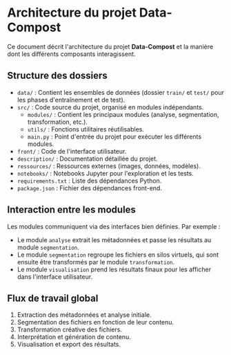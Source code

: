 # Architecture du projet Data-Compost

Ce document décrit l'architecture du projet **Data-Compost** et la manière dont les différents composants interagissent.

## Structure des dossiers

- `data/` : Contient les ensembles de données (dossier `train/` et `test/` pour les phases d'entraînement et de test).
- `src/` : Code source du projet, organisé en modules indépendants.
    - `modules/` : Contient les principaux modules (analyse, segmentation, transformation, etc.).
    - `utils/` : Fonctions utilitaires réutilisables.
    - `main.py` : Point d'entrée du projet pour exécuter les différents modules.
- `front/` : Code de l'interface utilisateur.
- `description/` : Documentation détaillée du projet.
- `ressources/` : Ressources externes (images, données, modèles).
- `notebooks/` : Notebooks Jupyter pour l'exploration et les tests.
- `requirements.txt` : Liste des dépendances Python.
- `package.json` : Fichier des dépendances front-end.

## Interaction entre les modules

Les modules communiquent via des interfaces bien définies. Par exemple :

- Le module `analyse` extrait les métadonnées et passe les résultats au module `segmentation`.
- Le module `segmentation` regroupe les fichiers en silos virtuels, qui sont ensuite être transformés par le module `transformation`.
- Le module `visualisation` prend les résultats finaux pour les afficher dans l'interface utilisateur.

## Flux de travail global

1. Extraction des métadonnées et analyse initiale.
2. Segmentation des fichiers en fonction de leur contenu.
3. Transformation créative des fichiers.
4. Interprétation et génération de contenu.
5. Visualisation et export des résultats.
